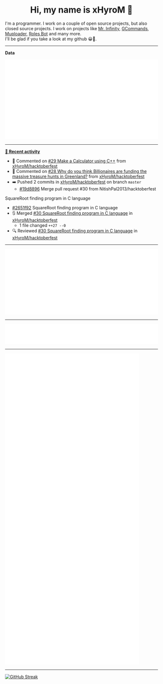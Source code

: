 <p align="center">
    <!-- <img src="https://avatars.githubusercontent.com/u/56601352" width="192" alt="hyro's pfp" /> -->
    <h1 align="center">Hi, my name is xHyroM 👋</h1>
</p>

I'm a programmer. I work on a couple of open source projects, but also closed source projects. I work on projects like [Mr. Infinity](https://discord.com/oauth2/authorize?client_id=720321585625694239&scope=bot%20applications.commands&permissions=8&redirect_uri=https://blobs.gq/imanager&prompt=consent&response_type=code), [GCommands](https://github.com/Garlic-Team/GCommands), [Muploader](https://github.com/xHyroM/Muploader), [Roles Bot](https://github.com/xHyroM/roles-bot) and many more.  
I'll be glad if you take a look at my github 😀👀.

___
**Data**

<img src="https://github.com/xHyroM/xHyroM/blob/master/.cache/base.svg">

___

**[📰 Recent activity](https://github.com/xHyroM)**
* 💬 Commented on [#29 Make a Calculator using C++](https://github.com/xHyroM/hacktoberfest/issues/29) from [xHyroM/hacktoberfest](https://github.com/xHyroM/hacktoberfest)
* 💬 Commented on [#28 Why do you think Billionaires are funding the massive treasure hunts in Greenland?](https://github.com/xHyroM/hacktoberfest/issues/28) from [xHyroM/hacktoberfest](https://github.com/xHyroM/hacktoberfest)
* ➡️ Pushed 2 commits in [xHyroM/hacktoberfest](https://github.com/xHyroM/hacktoberfest) on branch `master`
  * [#19d8896](https://github.com/xHyroM/hacktoberfest/commit/19d8896) Merge pull request #30 from NitishPal2013/hacktoberfest

SquareRoot finding program in C language
  * [#2651f92](https://github.com/xHyroM/hacktoberfest/commit/2651f92) SquareRoot finding program in C language
* 🔃 Merged [#30 SquareRoot finding program in C language](https://github.com/xHyroM/hacktoberfest/pull/30) in [xHyroM/hacktoberfest](https://github.com/xHyroM/hacktoberfest)
  * 1 file changed `++27 --0`
* 🔍 Reviewed [#30 SquareRoot finding program in C language](https://github.com/xHyroM/hacktoberfest/pull/30) in [xHyroM/hacktoberfest](https://github.com/xHyroM/hacktoberfest)


___

<img src="https://github.com/xHyroM/xHyroM/blob/master/.cache/isocalendar.svg">

___

<img src="https://github.com/xHyroM/xHyroM/blob/master/.cache/languages.svg">

___

<img src="https://github.com/xHyroM/xHyroM/blob/master/.cache/achievements.svg">

___

[![GitHub Streak](https://github-readme-streak-stats.herokuapp.com?user=xHyroM&theme=dark&hide_border=true&date_format=M%20j%5B%2C%20Y%5D)](https://git.io/streak-stats)

